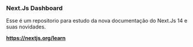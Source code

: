 ### Next.Js Dashboard

Esse é um repositorio para estudo da nova documentação do Next.Js 14 e suas novidades.

**https://nextjs.org/learn**